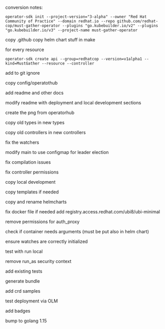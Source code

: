 conversion notes:

```shell
operator-sdk init --project-version="3-alpha" --owner "Red Hat Community of Practice" --domain redhat.io --repo github.com/redhat-cop/must-gather-operator --plugins "go.kubebuilder.io/v2" --plugins "go.kubebuilder.io/v3" --project-name must-gather-operator
```

copy .github
copy helm chart stuff in make

for every resource

```shell
operator-sdk create api --group=redhatcop --version=v1alpha1 --kind=MustGather --resource --controller
```

add to git ignore

copy config/operatothub

add readme and other docs

modify readme with deployment and local development sections

create the png from operatorhub

copy old types in new types

copy old controllers in new controllers 

fix the watchers

modify main to use configmap for leader election

fix compilation issues

fix controller permissions

copy local development

copy templates if needed

copy and rename helmcharts

fix docker file if needed
add registry.access.redhat.com/ubi8/ubi-minimal

remove permissions for auth_proxy

check if container needs arguments (must be put also in helm chart)

ensure watches are correctly initialized

test with run local

remove run_as security context

add existing tests

generate bundle

add crd samples

test deployment via OLM

add badges

bump to golang 1.15
